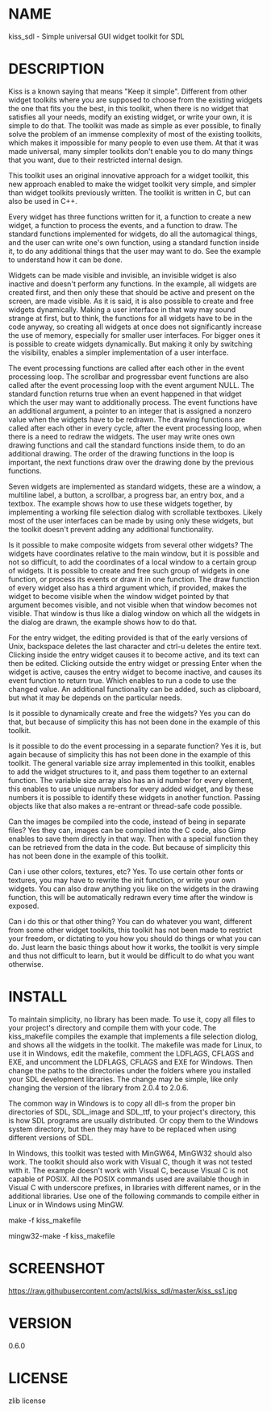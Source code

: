 NAME
====

kiss_sdl - Simple universal GUI widget toolkit for SDL


DESCRIPTION
===========

Kiss is a known saying that means "Keep it simple". Different from
other widget toolkits where you are supposed to choose from the existing
widgets the one that fits you the best, in this toolkit, when there is
no widget that satisfies all your needs, modify an existing widget, or
write your own, it is simple to do that. The toolkit was made as simple
as ever possible, to finally solve the problem of an immense complexity
of most of the existing toolkits, which makes it impossible for many
people to even use them. At that it was made universal, many simpler
toolkits don't enable you to do many things that you want, due to their
restricted internal design.

This toolkit uses an original innovative approach for a widget toolkit,
this new approach enabled to make the widget toolkit very simple, and
simpler than widget toolkits previously written. The toolkit is written
in C, but can also be used in C++.

Every widget has three functions written for it, a function to create a
new widget, a function to process the events, and a function to draw. The
standard functions implemented for widgets, do all the automagical
things, and the user can write one's own function, using a standard
function inside it, to do any additional things that the user may want
to do. See the example to understand how it can be done.

Widgets can be made visible and invisible, an invisible widget is
also inactive and doesn't perform any functions. In the example, all
widgets are created first, and then only these that should be active
and present on the screen, are made visible. As it is said, it is also
possible to create and free widgets dynamically. Making a user interface
in that way may sound strange at first, but to think, the functions
for all widgets have to be in the code anyway, so creating all widgets
at once does not significantly increase the use of memory, especially
for smaller user interfaces. For bigger ones it is possible to create
widgets dynamically. But making it only by switching the visibility,
enables a simpler implementation of a user interface.

The event processing functions are called after each other in the event
processing loop. The scrollbar and progressbar event functions are also
called after the event processing loop with the event argument NULL. The
standard function returns true when an event happened in that widget
which the user may want to additionally process. The event functions
have an additional argument, a pointer to an integer that is assigned a
nonzero value when the widgets have to be redrawn. The drawing functions
are called after each other in every cycle, after the event processing
loop, when there is a need to redraw the widgets. The user may write
ones own drawing functions and call the standard functions inside them,
to do an additional drawing. The order of the drawing functions in the
loop is important, the next functions draw over the drawing done by the
previous functions.

Seven widgets are implemented as standard widgets, these are a window,
a multiline label, a button, a scrollbar, a progress bar, an entry box,
and a textbox. The example shows how to use these widgets together,
by implementing a working file selection dialog with scrollable
textboxes. Likely most of the user interfaces can be made by using only
these widgets, but the toolkit doesn't prevent adding any additional
functionality.

Is it possible to make composite widgets from several other widgets? The
widgets have coordinates relative to the main window, but it is possible
and not so difficult, to add the coordinates of a local window to a
certain group of widgets. It is possible to create and free such group
of widgets in one function, or process its events or draw it in one
function. The draw function of every widget also has a third argument which,
if provided, makes the widget to become visible when the window widget
pointed by that argument becomes visible, and not visible when that window
becomes not visible. That window is thus like a dialog window on which
all the widgets in the dialog are drawn, the example shows how to do that.

For the entry widget, the editing provided is that of the early
versions of Unix, backspace deletes the last character and ctrl-u
deletes the entire text. Clicking inside the entry widget causes it
to become active, and its text can then be edited. Clicking outside
the entry widget or pressing Enter when the widget is active, causes
the entry widget to become inactive, and causes its event function to
return true. Which enables to run a code to use the changed value. An
additional functionality can be added, such as clipboard, but what it
may be depends on the particular needs.

Is it possible to dynamically create and free the widgets? Yes you can
do that, but because of simplicity this has not been done in the example
of this toolkit.

Is it possible to do the event processing in a separate function? Yes
it is, but again because of simplicity this has not been done in the
example of this toolkit. The general variable size array implemented
in this toolkit, enables to add the widget structures to it, and pass
them together to an external function. The variable size array also
has an id number for every element, this enables to use unique numbers
for every added widget, and by these numbers it is possible to identify
these widgets in another function. Passing objects like that also makes
a re-entrant or thread-safe code possible.

Can the images be compiled into the code, instead of being in separate
files? Yes they can, images can be compiled into the C code, also Gimp
enables to save them directly in that way. Then with a special function
they can be retrieved from the data in the code. But because of simplicity
this has not been done in the example of this toolkit.

Can i use other colors, textures, etc? Yes. To use certain other fonts
or textures, you may have to rewrite the init function, or write your
own widgets. You can also draw anything you like on the widgets in the
drawing function, this will be automatically redrawn every time after
the window is exposed.

Can i do this or that other thing? You can do whatever you want,
different from some other widget toolkits, this toolkit has not been made
to restrict your freedom, or dictating to you how you should do things
or what you can do. Just learn the basic things about how it works, the
toolkit is very simple and thus not difficult to learn, but it would be
difficult to do what you want otherwise.


INSTALL
=======

To maintain simplicity, no library has been made. To use it, copy
all files to your project's directory and compile them with your code. The
kiss_makefile compiles the example that implements a file selection
diolog, and shows all the widgets in the toolkit. The makefile was
made for Linux, to use it in Windows, edit the makefile, comment the
LDFLAGS, CFLAGS and EXE, and uncomment the LDFLAGS, CFLAGS and EXE for
Windows. Then change the paths to the directories under the folders where
you installed your SDL development libraries. The change may be simple,
like only changing the version of the library from 2.0.4 to 2.0.6.

The common way in Windows is to copy all dll-s from the proper bin directories of
SDL, SDL_image and SDL_ttf, to your project's directory, this is how SDL
programs are usually distributed. Or copy them to the Windows system
directory, but then they may have to be replaced when using different
versions of SDL.

In Windows, this toolkit was tested with MinGW64, MinGW32 should also
work. The toolkit should also work with Visual C, though it was not tested
with it. The example doesn't work with Visual C, because Visual C is not
capable of POSIX. All the POSIX commands used are available though in
Visual C with underscore prefixes, in libraries with different names,
or in the additional libraries. Use one of the following commands to
compile either in Linux or in Windows using MinGW.

make -f kiss_makefile

mingw32-make -f kiss_makefile


SCREENSHOT
==========

https://raw.githubusercontent.com/actsl/kiss_sdl/master/kiss_ss1.jpg


VERSION
=======

0.6.0


LICENSE
=======

zlib license

